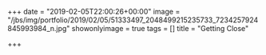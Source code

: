 +++
date = "2019-02-05T22:00:26+00:00"
image = "/jbs/img/portfolio/2019/02/05/51333497_2048499215235733_7234257924845993984_n.jpg"
showonlyimage = true
tags = []
title = "Getting Close"

+++
